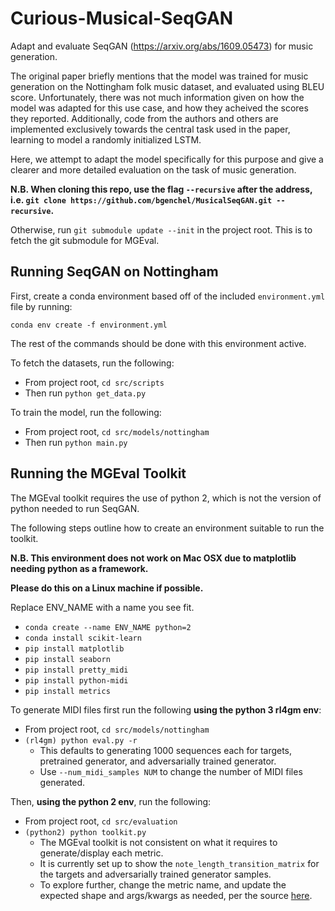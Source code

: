 # Curious-Musical-SeqGAN
Adapt and evaluate SeqGAN (https://arxiv.org/abs/1609.05473) for music generation. 

The original paper briefly mentions that the model was trained for music generation on the Nottingham folk music dataset, and evaluated using BLEU score. Unfortunately, there was not much information given on how the model was adapted for this use case, and how they acheived the scores they reported. Additionally, code from the authors and others are implemented exclusively towards the central task used in the paper, learning to model a randomly initialized LSTM.

Here, we attempt to adapt the model specifically for this purpose and give a clearer and more detailed evaluation on the task of music generation.

**N.B. When cloning this repo, use the flag `--recursive` after the address, i.e. `git clone https://github.com/bgenchel/MusicalSeqGAN.git --recursive`.**

Otherwise, run `git submodule update --init` in the project root. This is to fetch the git submodule for MGEval.

## Running SeqGAN on Nottingham
First, create a conda environment based off of the included `environment.yml` file by running:

`conda env create -f environment.yml`

The rest of the commands should be done with this environment active.

To fetch the datasets, run the following:

- From project root, `cd src/scripts`
- Then run `python get_data.py`

To train the model, run the following:

- From project root, `cd src/models/nottingham`
- Then run `python main.py`

## Running the MGEval Toolkit
The MGEval toolkit requires the use of python 2, which is not the version of python needed to run SeqGAN.

The following steps outline how to create an environment suitable to run the toolkit.

**N.B. This environment does not work on Mac OSX due to matplotlib needing python as a framework.**

**Please do this on a Linux machine if possible.**

Replace ENV_NAME with a name you see fit.

- `conda create --name ENV_NAME python=2`
- `conda install scikit-learn`
- `pip install matplotlib`
- `pip install seaborn`
- `pip install pretty_midi`
- `pip install python-midi`
- `pip install metrics`

To generate MIDI files first run the following **using the python 3 rl4gm env**:

- From project root, `cd src/models/nottingham`
- `(rl4gm) python eval.py -r`
    - This defaults to generating 1000 sequences each for targets, pretrained generator, and adversarially trained generator.
    - Use `--num_midi_samples NUM` to change the number of MIDI files generated.
    
Then, **using the python 2 env**, run the following:

- From project root, `cd src/evaluation`
- `(python2) python toolkit.py`
    - The MGEval toolkit is not consistent on what it requires to generate/display each metric.
    - It is currently set up to show the `note_length_transition_matrix` for the targets and adversarially trained generator samples.
    - To explore further, change the metric name, and update the expected shape and args/kwargs as needed, per the source 
    [here](https://github.com/RichardYang40148/mgeval/blob/master/mgeval/core.py).